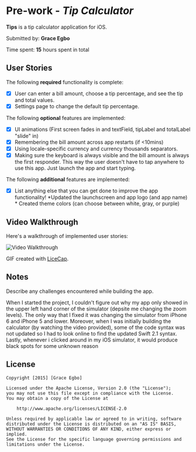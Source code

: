 # Pre-work - *Tip Calculator*

**Tips** is a tip calculator application for iOS.

Submitted by: **Grace Egbo**

Time spent: **15** hours spent in total

## User Stories

The following **required** functionality is complete:

* [X] User can enter a bill amount, choose a tip percentage, and see the tip and total values.
* [X] Settings page to change the default tip percentage.

The following **optional** features are implemented:
* [X] UI animations (First screen fades in and textField, tipLabel and totalLabel "slide" in)
* [X] Remembering the bill amount across app restarts (if <10mins)
* [X] Using locale-specific currency and currency thousands separators.
* [X] Making sure the keyboard is always visible and the bill amount is always the first responder. This way the user doesn't have to tap anywhere to use this app. Just launch the app and start typing.

The following **additional** features are implemented:

- [X] List anything else that you can get done to improve the app functionality!
      *Updated the launchscreen and app logo (and app name)
      * Created theme colors (can choose between white, gray, or purple)

## Video Walkthrough 

Here's a walkthrough of implemented user stories:

<img src='http://i.imgur.com/FFCWD6y.gif' title='Video Walkthrough' width='' alt='Video Walkthrough' />

GIF created with [LiceCap](http://www.cockos.com/licecap/).

## Notes

Describe any challenges encountered while building the app.

When I started the project, I couldn't figure out why my app only showed in the upper left hand corner of the simulator (depsite me changing the zoom levels). The only way that I fixed it was changing the simulator from iPhone 6 and iPhone 5 and lower. Moreover, when I was initially building the calculator (by watching the video provided), some of the code syntax was not updated so I had to look online to find the updated Swift 2.1 syntax. Lastly, whenever i clicked around in my iOS simulator, it would produce black spots for some unknown reason

## License

    Copyright [2015] [Grace Egbo]

    Licensed under the Apache License, Version 2.0 (the "License");
    you may not use this file except in compliance with the License.
    You may obtain a copy of the License at

        http://www.apache.org/licenses/LICENSE-2.0

    Unless required by applicable law or agreed to in writing, software
    distributed under the License is distributed on an "AS IS" BASIS,
    WITHOUT WARRANTIES OR CONDITIONS OF ANY KIND, either express or implied.
    See the License for the specific language governing permissions and
    limitations under the License.
